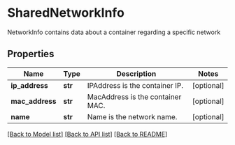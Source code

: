 # SharedNetworkInfo

NetworkInfo contains data about a container regarding a specific network

## Properties
Name | Type | Description | Notes
------------ | ------------- | ------------- | -------------
**ip_address** | **str** | IPAddress is the container IP.  | [optional] 
**mac_address** | **str** | MacAddress is the container MAC.  | [optional] 
**name** | **str** | Name is the network name.  | [optional] 

[[Back to Model list]](../README.md#documentation-for-models) [[Back to API list]](../README.md#documentation-for-api-endpoints) [[Back to README]](../README.md)


